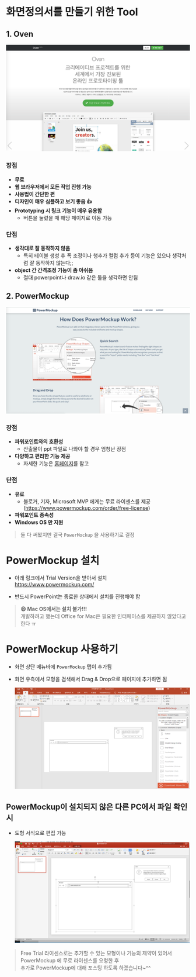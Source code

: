 # 화면정의서를 만들기 위한 Tool

## 1. Oven

<img src='./images/Tools/Oven.png' />

### 장점
- **무료**
- **웹 브라우저에서 모든 작업 진행 가능**
- **사용법이 간단한 편**
- **디자인이 매우 심플하고 보기 좋음 👍**
- **Prototyping 시 링크 기능이 매우 유용함**  
    - 버튼을 눌렀을 때 해당 페이지로 이동 가능

### 단점
- **생각대로 잘 동작하지 않음**  
    - 특히 테이블 생성 후 폭 조정이나 행추가 컬럼 추가 등이 기능은 있으나 생각처럼 잘 동작하지 않는다;;
- **object 간 간격조정 기능이 좀 아쉬움**
     - 절대 powerpoint나 draw.io 같은 툴을 생각하면 안됨

## 2. PowerMockup

<img src='./images/Tools/PowerMockup.png' />

### 장점
- **파워포인트와의 호환성**
    - 산출물이 ppt 파일로 나와야 할 경우 엄청난 장점
- **다양하고 편리한 기능 제공**
    - 자세한 기능은 [홈페이지](https://www.powermockup.com/)를 참고

### 단점
- **유료**
    - 블로거, 기자, Microsoft MVP 에게는 무료 라이센스를 제공  
    (https://www.powermockup.com/order/free-license)
- **파워포인트 종속성**
- **Windows OS 만 지원**

> 둘 다 써봤지만 결국 `PowerMockup` 을 사용하기로 결정

# PowerMockup 설치
- 아래 링크에서 Trial Version을 받아서 설치  
https://www.powermockup.com/

- 반드시 PowerPoint는 종료한 상태에서 설치를 진행해야 함

> **😫 Mac OS에서는 설치 불가!!!**   
개발하려고 했는데 Office for Mac은 필요한 인터페이스를 제공하지 않았다고 한다 ㅠ

# PowerMockup 사용하기

- 화면 상단 메뉴바에 `PowerMockup` 탭이 추가됨

- 화면 우측에서 모형을 검색해서 Drag & Drop으로 페이지에 추가하면 됨

    <img src='./images/Tools/PowerMockup1.png' />



## PowerMockup이 설치되지 않은 다른 PC에서 파일 확인 시

- 도형 서식으로 편집 가능

    <img src='./images/Tools/PowerMockup2.png' />


> Free Trial 라이센스로는 추가할 수 있는 모형이나 기능의 제약이 있어서  
PowerMockup 에 무료 라이센스를 요청한 후   
추가로 PowerMockup에 대해 포스팅 하도록 하겠습니다~^^
